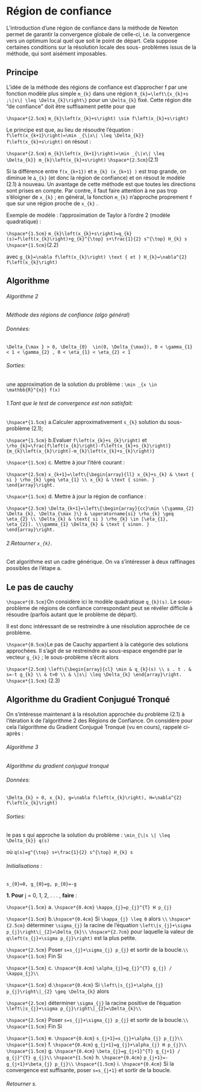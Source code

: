 # Région de confiance

  L’introduction d’une région de confiance dans la méthode de Newton permet de garantir
la convergence globale de celle-ci, i.e. la convergence vers un optimum local quel que soit
le point de départ. Cela suppose certaines conditions sur la résolution locale des sous-
problèmes issus de la méthode, qui sont aisément imposables.

## Principe
  L’idée de la méthode des régions de confiance est d’approcher f par une fonction
modèle plus simple ``m_{k}`` dans une région ``R_{k}=\left\{x_{k}+s ;\|s\| \leq \Delta_{k}\right\}`` pour un ``\Delta_{k}`` fixé.
Cette région dite “de confiance” doit être suffisament petite pour que

``\hspace*{2.5cm}`` ``m_{k}\left(x_{k}+s\right) \sim f\left(x_{k}+s\right)``

   Le principe est que, au lieu de résoudre l’équation : ``f\left(x_{k+1}\right)=\min _{\|x\| \leq \Delta_{k}} f\left(x_{k}+s\right)``
on résout :

``\hspace*{2.5cm}`` ``m_{k}\left(x_{k+1}\right)=\min _{\|x\| \leq \Delta_{k}} m_{k}\left(x_{k}+s\right)`` ``\hspace*{2.5cm}``(2.1)

Si la différence entre ``f(x_{k+1})`` et ``m_{k} (x_{k+1} )`` est trop grande, on diminue le ``∆_{k}`` (et
donc la région de confiance) et on résout le modèle (2.1) à nouveau. Un avantage de cette
méthode est que toutes les directions sont prises en compte. Par contre, il faut faire attention
à ne pas trop s’éloigner de ``x_{k}`` ; en général, la fonction ``m_{k}`` n’approche proprement ``f`` que
sur une région proche de ``x_{k}`` .

 Exemple de modèle : l’approximation de Taylor à l’ordre 2 (modèle quadratique) :

``\hspace*{1.5cm}``	``m_{k}\left(x_{k}+s\right)=q_{k}(s)=f\left(x_{k}\right)+g_{k}^{\top} s+\frac{1}{2} s^{\top} H_{k} s`` ``\hspace*{1.5cm}``(2.2)

avec ``g_{k}=\nabla f\left(x_{k}\right) \text { et } H_{k}=\nabla^{2} f\left(x_{k}\right)``

## Algorithme

###### Algorithme 2  

*Méthode des régions de confiance (algo général)*     

###### Données:

``\Delta_{\max } > 0, \Delta_{0}  \in(0, \Delta_{\max}), 0 < \gamma_{1} < 1 < \gamma_{2} , 0 < \eta_{1} < \eta_{2} < 1``

###### Sorties: 
une approximation de la solution du problème : ``\min _{x \in \mathbb{R}^{n}} f(x)``


###### 1.Tant que le test de convergence est non satisfait:

``\hspace*{1.5cm}`` a.Calculer approximativement ``s_{k}`` solution du sous-problème (2.1);

``\hspace*{1.5cm}`` b.Evaluer ``f\left(x_{k}+s_{k}\right)`` et ``\rho_{k}=\frac{f\left(x_{k}\right)-f\left(x_{k}+s_{k}\right)}{m_{k}\left(x_{k}\right)-m_{k}\left(x_{k}+s_{k}\right)}``

``\hspace*{1.5cm}`` c. Mettre à jour l’itéré courant :

``\hspace*{2.5cm}``   ``x_{k+1}=\left\{\begin{array}{ll} x_{k}+s_{k} & \text { si } \rho_{k} \geq \eta_{1} \\ x_{k} & \text { sinon. } \end{array}\right.``

``\hspace*{1.5cm}`` d. Mettre à jour la région de confiance : 

``\hspace*{2.5cm}``    ``\Delta_{k+1}=\left\{\begin{array}{cc}\min \{\gamma_{2} \Delta_{k}, \Delta_{\max }\} & \operatorname{si} \rho_{k} \geq \eta_{2} \\ \Delta_{k} & \text{ si } \rho_{k} \in [\eta_{1}, \eta_{2}]. \\\gamma_{1} \Delta_{k} & \text { sinon. } \end{array}\right.``



###### 2.Retourner ``x_{k}``.

Cet algorithme  est un cadre générique. On va s’intéresser à deux raffinages possibles de l’étape a.

## Le pas de cauchy 

``\hspace*{0.5cm}``On considère ici le modèle quadratique ``q_{k}(s)``. Le sous-problème de régions de confiance correspondant peut se révéler difficile à résoudre (parfois autant que le problème de départ).

Il est donc intéressant de se restreindre à une résolution approchée de ce problème.

``\hspace*{0.5cm}``Le pas de Cauchy appartient à la catégorie des solutions approchées. Il s’agit de se
restreindre au sous-espace engendré par le vecteur ``g_{k}`` ; le sous-problème s’écrit alors

``\hspace*{2.5cm}`` ``\left\{\begin{array}{cl} \min & q_{k}(s) \\ s . t . & s=-t g_{k} \\ & t>0 \\ & \|s\| \leq \Delta_{k} \end{array}\right.`` 
``\hspace*{1.5cm}``   (2.3)

## Algorithme du Gradient Conjugué Tronqué

On s’intéresse maintenant à la résolution approchée du problème (2.1) à l’itération k de l’algorithme 2 des Régions de Confiance. On considère pour cela l’algorithme du Gradient Conjugué Tronqué (vu en cours), rappelé ci-après :


###### Algorithme 3

*Algorithme du gradient conjugué tronqué*

###### Données:

``\Delta_{k} > 0, x_{k}, g=\nabla f\left(x_{k}\right), H=\nabla^{2} f\left(x_{k}\right)``

###### Sorties:

le pas s qui approche la solution du problème : ``\min_{\|s \| \leq \Delta_{k}} q(s)``

où ``q(s)=g^{\top} s+\frac{1}{2} s^{\top} H_{k} s``

###### Initialisations :

``s_{0}=0, g_{0}=g, p_{0}=-g``


**1. Pour** j = 0, 1, 2, . . . , **faire** :

``\hspace*{1.5cm}`` a. ``\hspace*{0.4cm}`` ``\kappa_{j}=p_{j}^{T} H p_{j}``

``\hspace*{1.5cm}`` b.``\hspace*{0.4cm}`` Si ``\kappa_{j} \leq 0`` alors ``\\``
``\hspace*{2.5cm}`` déterminer ``\sigma_{j}`` la racine de l’équation ``\left\|s_{j}+\sigma p_{j}\right\|_{2}=\Delta_{k}\\``
 ``\hspace*{2.7cm}`` pour laquelle la valeur de ``q\left(s_{j}+\sigma p_{j}\right)`` est la plus petite.

``\hspace*{2.5cm}`` Poser ``s=s_{j}+\sigma_{j} p_{j}`` et sortir de la boucle.``\\``
``\hspace*{1.5cm}`` Fin Si

``\hspace*{1.5cm}`` c. ``\hspace*{0.4cm}`` ``\alpha_{j}=g_{j}^{T} g_{j} / \kappa_{j}\\``

``\hspace*{1.5cm}`` d.``\hspace*{0.4cm}`` Si ``\left\|s_{j}+\alpha_{j} p_{j}\right\|_{2} \geq \Delta_{k}`` alors

``\hspace*{2.5cm}`` déterminer ``\sigma_{j}`` la racine positive de l’équation ``\left\|s_{j}+\sigma p_{j}\right\|_{2}=\Delta_{k}\\``

``\hspace*{2.5cm}`` Poser ``s=s_{j}+\sigma_{j} p_{j}`` et sortir de la boucle.``\\``
``\hspace*{1.5cm}`` Fin Si


``\hspace*{1.5cm}`` e. ``\hspace*{0.4cm}`` ``s_{j+1}=s_{j}+\alpha_{j} p_{j}\\``
``\hspace*{1.5cm}`` f. ``\hspace*{0.4cm}`` ``g_{j+1}=g_{j}+\alpha_{j} H p_{j}\\`` 
``\hspace*{1.5cm}`` g. ``\hspace*{0.4cm}`` ``\beta_{j}=g_{j+1}^{T} g_{j+1} / g_{j}^{T} g_{j}\\``
``\hspace*{1.5cm}`` h. ``\hspace*{0.4cm}`` ``p_{j+1}=-g_{j+1}+\beta_{j} p_{j}\\``
``\hspace*{1.5cm}`` i. ``\hspace*{0.4cm}`` Si la convergence est suffisante, poser ``s=s_{j+1}`` et sortir de la boucle.

###### Retourner s.
